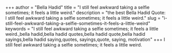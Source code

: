 +++
author = "Bella Hadid"
title = "I still feel awkward taking a selfie sometimes; it feels a little weird."
description = "the best Bella Hadid Quote: I still feel awkward taking a selfie sometimes; it feels a little weird."
slug = "i-still-feel-awkward-taking-a-selfie-sometimes-it-feels-a-little-weird"
keywords = "I still feel awkward taking a selfie sometimes; it feels a little weird.,bella hadid,bella hadid quotes,bella hadid quote,bella hadid sayings,bella hadid saying,quotes, sayings,quote, saying, motivation"
+++
I still feel awkward taking a selfie sometimes; it feels a little weird.

